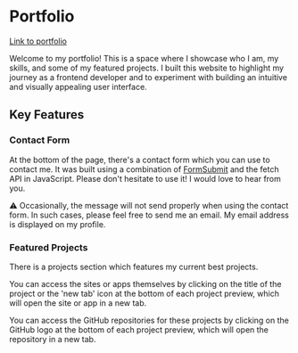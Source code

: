 # Portfolio

[Link to portfolio](https://venusy.github.io/portfolio/)

Welcome to my portfolio! This is a space where I showcase who I am, my skills, 
and some of my featured projects. I built this website to highlight my journey 
as a frontend developer and to experiment with building an intuitive and visually 
appealing user interface.

## Key Features

### Contact Form

At the bottom of the page, there's a contact form which you can use to contact 
me. It was built using a combination of [FormSubmit](https://formsubmit.co/) 
and the fetch API in JavaScript. Please don't hesitate to use it! I would love 
to hear from you.

⚠️ Occasionally, the message will not send properly when using the contact form. 
In such cases, please feel free to send me an email. My email address is 
displayed on my profile.

### Featured Projects

There is a projects section which features my current best projects.

You can access the sites or apps themselves by clicking on the title of the 
project or the 'new tab' icon at the bottom of each project preview, which will 
open the site or app in a new tab.

You can access the GitHub repositories for these projects by clicking on the 
GitHub logo at the bottom of each project preview, which will open the 
repository in a new tab.